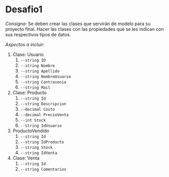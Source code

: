 # Desafio1

*Consigna:*
Se deben crear las clases que servirán de modelo para su proyecto final. Hacer las clases con las propiedades que se les indican con sus respectivos tipos de datos.

*Aspectos a incluir:*
1. Clase: Usuario
    1. `--string ID`
    2. `--string Nombre`
    3. `--string Apellido`
    4. `--string NombreUsuario`
    5. `--string Contrasenia`
    6. `--string Mail`
1. Clase: Producto
    1. `--string Id`
    2. `--string Descripcion`
    3. `--decimal Costo`
    4. `--decimal PrecioVenta`
    5. `--int Stock`
    6. `--string IdUsuario`
1. ProductoVendido
    1. `--string Id`
    2. `--string IdProducto`
    3. `--string Stock`
    4. `--string IdVenta`
1. Clase: Venta
    1. `--string Id`
    2. `--string Comentarios`
